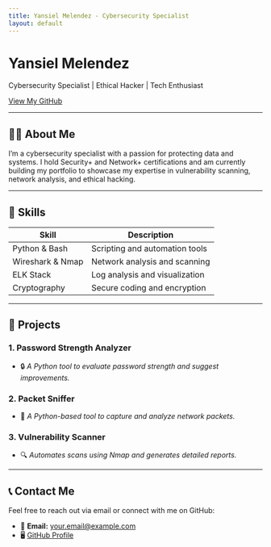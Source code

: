 ```yaml
---
title: Yansiel Melendez - Cybersecurity Specialist
layout: default
---
```


<link rel="stylesheet" type="text/css" href="assets/css/style.css">

<div class="hero">
  <h1>Yansiel Melendez</h1>
  <p>Cybersecurity Specialist | Ethical Hacker | Tech Enthusiast</p>
  <a href="https://github.com/YMQSec" class="cta">View My GitHub</a>
</div>

---

## 🧑‍💻 About Me
I’m a cybersecurity specialist with a passion for protecting data and systems. I hold Security+ and Network+ certifications and am currently building my portfolio to showcase my expertise in vulnerability scanning, network analysis, and ethical hacking.

---

## 🔧 Skills
| **Skill**           | **Description**                   |
|----------------------|-----------------------------------|
| Python & Bash        | Scripting and automation tools   |
| Wireshark & Nmap     | Network analysis and scanning    |
| ELK Stack            | Log analysis and visualization   |
| Cryptography         | Secure coding and encryption     |

---

## 🚀 Projects
### 1. **Password Strength Analyzer**
- 🔒 *A Python tool to evaluate password strength and suggest improvements.*

### 2. **Packet Sniffer**
- 📡 *A Python-based tool to capture and analyze network packets.*

### 3. **Vulnerability Scanner**
- 🔍 *Automates scans using Nmap and generates detailed reports.*

---

## 📞 Contact Me
Feel free to reach out via email or connect with me on GitHub:
- 📧 **Email:** your.email@example.com
- 🖥️ [GitHub Profile](https://github.com/YMQSec)
